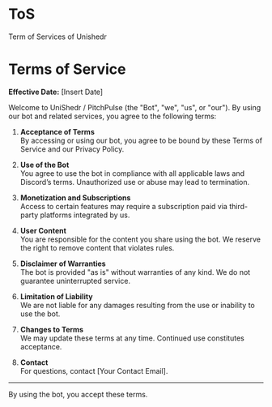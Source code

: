 # ToS
Term of Services of Unishedr
# Terms of Service

**Effective Date:** [Insert Date]

Welcome to UniShedr / PitchPulse (the "Bot", "we", "us", or "our"). By using our bot and related services, you agree to the following terms:

1. **Acceptance of Terms**  
By accessing or using our bot, you agree to be bound by these Terms of Service and our Privacy Policy.

2. **Use of the Bot**  
You agree to use the bot in compliance with all applicable laws and Discord’s terms. Unauthorized use or abuse may lead to termination.

3. **Monetization and Subscriptions**  
Access to certain features may require a subscription paid via third-party platforms integrated by us.

4. **User Content**  
You are responsible for the content you share using the bot. We reserve the right to remove content that violates rules.

5. **Disclaimer of Warranties**  
The bot is provided "as is" without warranties of any kind. We do not guarantee uninterrupted service.

6. **Limitation of Liability**  
We are not liable for any damages resulting from the use or inability to use the bot.

7. **Changes to Terms**  
We may update these terms at any time. Continued use constitutes acceptance.

8. **Contact**  
For questions, contact [Your Contact Email].

---

By using the bot, you accept these terms.
